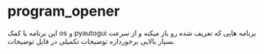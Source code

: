 # program_opener
این برنامه با کمک os و pyautogui برنامه هایی که تعریف شده رو باز میکنه و از سرعت بسیار بالایی برخورداره توضیحات تکمیلی در فایل توضیحات
